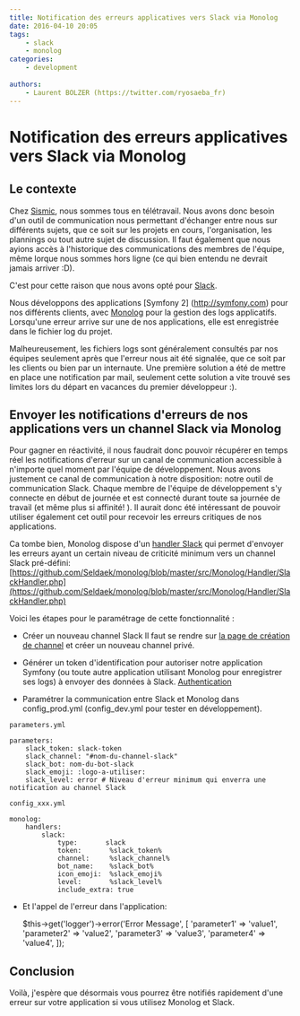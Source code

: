 ```yaml
---
title: Notification des erreurs applicatives vers Slack via Monolog
date: 2016-04-10 20:05
tags:
    - slack
    - monolog
categories:
    - development
    
authors: 
    - Laurent BOLZER (https://twitter.com/ryosaeba_fr)
---
```


# Notification des erreurs applicatives vers Slack via Monolog

## Le contexte

Chez [Sismic](https://sismicfr.github.io), nous sommes tous en télétravail. 
Nous avons donc besoin d'un outil de communication nous permettant d'échanger entre nous sur différents sujets, que ce soit sur les projets en cours, l'organisation, 
les plannings ou tout autre sujet de discussion. Il faut également que nous ayions accès à l'historique des communications des membres de l'équipe,
 même lorque nous sommes hors ligne (ce qui bien entendu ne devrait jamais arriver :D). 
  
C'est pour cette raison que nous avons opté pour [Slack](https://slack.com). 


Nous développons des applications [Symfony 2] (http://symfony.com) pour nos différents clients, avec [Monolog](https://github.com/Seldaek/monolog) pour la gestion des logs applicatifs. 
Lorsqu'une erreur arrive sur une de nos applications, elle est enregistrée dans le fichier log du projet. 

Malheureusement, les fichiers logs sont généralement consultés par nos équipes seulement après que l'erreur nous ait été signalée, que ce soit par les clients ou bien par un internaute. 
Une première solution a été de mettre en place une notification par mail, seulement cette solution a vite trouvé ses limites lors du départ en vacances du premier développeur :).


## Envoyer les notifications d'erreurs de nos applications vers un channel Slack via Monolog
 
Pour gagner en réactivité, il nous faudrait donc pouvoir récupérer en temps réel les notifications d'erreur sur un canal de communication accessible à n'importe quel moment 
par l'équipe de développement. 
Nous avons justement ce canal de communication à notre disposition: notre outil de communication Slack. Chaque membre de l'équipe de développement s'y connecte en début de journée et 
est connecté durant toute sa journée de travail (et même plus si affinité! ). Il aurait donc été intéressant de pouvoir utiliser également cet outil pour recevoir les erreurs critiques de nos applications. 

Ca tombe bien, Monolog dispose d'un [handler Slack](https://github.com/Seldaek/monolog/blob/master/doc/02-handlers-formatters-processors.md#send-alerts-and-emails) 
qui permet d'envoyer les erreurs ayant un certain niveau de criticité minimum vers un channel Slack pré-défini: 
[https://github.com/Seldaek/monolog/blob/master/src/Monolog/Handler/SlackHandler.php](https://github.com/Seldaek/monolog/blob/master/src/Monolog/Handler/SlackHandler.php)
 
Voici les étapes pour le paramétrage de cette fonctionnalité : 
 
- Créer un nouveau channel Slack 
Il faut se rendre sur [la page de création de channel](https://get.slack.help/hc/en-us/articles/201402297-Creating-a-channel) et créer un nouveau channel privé. 

- Générer un token d'identification pour autoriser notre application Symfony (ou toute autre application utilisant Monolog pour enregistrer ses logs) à envoyer des données à Slack. 
[Authentication](https://api.slack.com/web)

- Paramétrer la communication entre Slack et Monolog dans config_prod.yml (config_dev.yml pour tester en développement). 

`parameters.yml`

    parameters:
        slack_token: slack-token
        slack_channel: "#nom-du-channel-slack"
        slack_bot: nom-du-bot-slack
        slack_emoji: :logo-a-utiliser:
        slack_level: error # Niveau d'erreur minimum qui enverra une notification au channel Slack

`config_xxx.yml `

    monolog:
        handlers:
            slack:
                type:       slack
                token:       %slack_token%
                channel:     %slack_channel%
                bot_name:    %slack_bot%
                icon_emoji:  %slack_emoji%
                level:       %slack_level%
                include_extra: true

- Et l'appel de l'erreur dans l'application: 


    $this->get('logger')->error('Error Message', [
        'parameter1' => 'value1',
        'parameter2' => 'value2',
        'parameter3' => 'value3',
        'parameter4' => 'value4',
    ]);


## Conclusion

Voilà, j'espère que désormais vous pourrez être notifiés rapidement d'une erreur sur votre application si vous utilisez Monolog et Slack. 




